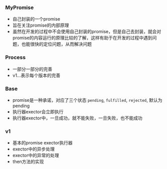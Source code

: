 ### MyPromise
- 自己封装的一个promise
- 旨在关注promise的内部原理
- 虽然在开发的过程中不会使用自己封装的promise，但是自己去封装，就会对promise的内容运行的原理比较的了解，这样有助于在开发的过程中遇到问题，也能很快的定位问题，从而解决问题

### Process
- 一部分一部分的完善
- v1...表示每个版本的完善

### Base
- promise是一种承诺，对应了三个状态 `pending`, `fulfilled`, `rejected`, 默认为pending
- 执行器exector会立即执行
- 执行器exector中，一旦成功，就不能失败，一旦失败，也不能成功

### v1
- 基本的promise exector执行器
- exector中的异步处理
- exector中的异常的处理
- then方法的实现

